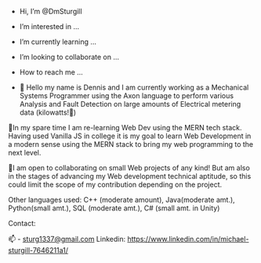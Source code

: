-  Hi, I’m @DmSturgill
-  I’m interested in ...
-  I’m currently learning ...
-  I’m looking to collaborate on ...
-  How to reach me ...

- 👋 Hello my name is Dennis and I am currently working as a Mechanical Systems Programmer using the Axon language to 
perform various Analysis and Fault Detection on large amounts of Electrical metering data (kilowatts!🔌)

👀In my spare time I am re-learning Web Dev using the MERN tech stack. Having used Vanilla JS in college it is my goal to learn Web Development in a modern sense
using the MERN stack to bring my web programming to the next level.

💞️I am open to collaborating on small Web projects of any kind! But am also in the stages of advancing my Web development technical aptitude, so this could limit the
scope of my contribution depending on the project.

Other languages used: 
C++ (moderate amount),
Java(moderate amt.), 
Python(small amt.), 
SQL (moderate amt.),
C# (small amt. in Unity)

Contact:

📫 - sturg1337@gmail.com
 Linkedin: https://www.linkedin.com/in/michael-sturgill-7646211a1/
